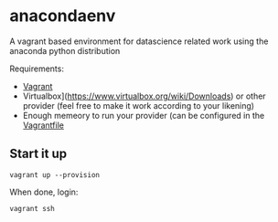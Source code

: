 # anacondaenv

A vagrant based environment for datascience related work using the anaconda python distribution

Requirements:
 - [Vagrant](https://www.vagrantup.com/downloads.html)
 - Virtualbox](https://www.virtualbox.org/wiki/Downloads) or other provider (feel free to make it work according to your likening)
 - Enough memeory to run your provider (can be configured in the [Vagrantfile](https://github.com/jesperps/anacondaenv/blob/b582cec0f0d74196b3096aeb6841efebeb13d054/Vagrantfile#L6)
 
## Start it up
```
vagrant up --provision
```

When done, login:
```
vagrant ssh
```
